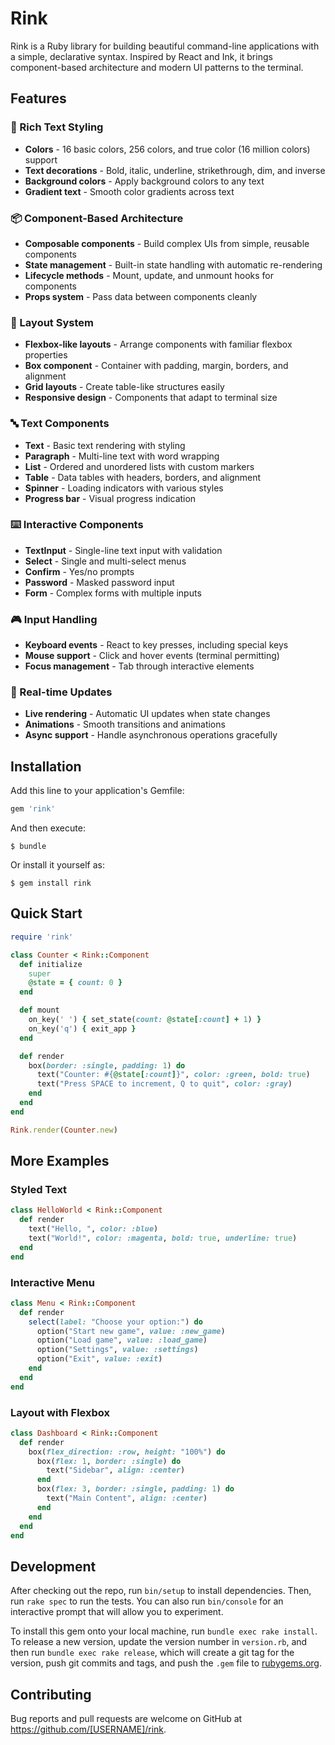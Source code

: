 # Rink

Rink is a Ruby library for building beautiful command-line applications with a simple, declarative syntax. Inspired by React and Ink, it brings component-based architecture and modern UI patterns to the terminal.

## Features

### 🎨 Rich Text Styling
- **Colors** - 16 basic colors, 256 colors, and true color (16 million colors) support
- **Text decorations** - Bold, italic, underline, strikethrough, dim, and inverse
- **Background colors** - Apply background colors to any text
- **Gradient text** - Smooth color gradients across text

### 📦 Component-Based Architecture
- **Composable components** - Build complex UIs from simple, reusable components
- **State management** - Built-in state handling with automatic re-rendering
- **Lifecycle methods** - Mount, update, and unmount hooks for components
- **Props system** - Pass data between components cleanly

### 🎯 Layout System
- **Flexbox-like layouts** - Arrange components with familiar flexbox properties
- **Box component** - Container with padding, margin, borders, and alignment
- **Grid layouts** - Create table-like structures easily
- **Responsive design** - Components that adapt to terminal size

### 🔤 Text Components
- **Text** - Basic text rendering with styling
- **Paragraph** - Multi-line text with word wrapping
- **List** - Ordered and unordered lists with custom markers
- **Table** - Data tables with headers, borders, and alignment
- **Spinner** - Loading indicators with various styles
- **Progress bar** - Visual progress indication

### ⌨️ Interactive Components
- **TextInput** - Single-line text input with validation
- **Select** - Single and multi-select menus
- **Confirm** - Yes/no prompts
- **Password** - Masked password input
- **Form** - Complex forms with multiple inputs

### 🎮 Input Handling
- **Keyboard events** - React to key presses, including special keys
- **Mouse support** - Click and hover events (terminal permitting)
- **Focus management** - Tab through interactive elements

### 🔄 Real-time Updates
- **Live rendering** - Automatic UI updates when state changes
- **Animations** - Smooth transitions and animations
- **Async support** - Handle asynchronous operations gracefully

## Installation

Add this line to your application's Gemfile:

```ruby
gem 'rink'
```

And then execute:

    $ bundle

Or install it yourself as:

    $ gem install rink

## Quick Start

```ruby
require 'rink'

class Counter < Rink::Component
  def initialize
    super
    @state = { count: 0 }
  end

  def mount
    on_key(' ') { set_state(count: @state[:count] + 1) }
    on_key('q') { exit_app }
  end

  def render
    box(border: :single, padding: 1) do
      text("Counter: #{@state[:count]}", color: :green, bold: true)
      text("Press SPACE to increment, Q to quit", color: :gray)
    end
  end
end

Rink.render(Counter.new)
```

## More Examples

### Styled Text
```ruby
class HelloWorld < Rink::Component
  def render
    text("Hello, ", color: :blue)
    text("World!", color: :magenta, bold: true, underline: true)
  end
end
```

### Interactive Menu
```ruby
class Menu < Rink::Component
  def render
    select(label: "Choose your option:") do
      option("Start new game", value: :new_game)
      option("Load game", value: :load_game)
      option("Settings", value: :settings)
      option("Exit", value: :exit)
    end
  end
end
```

### Layout with Flexbox
```ruby
class Dashboard < Rink::Component
  def render
    box(flex_direction: :row, height: "100%") do
      box(flex: 1, border: :single) do
        text("Sidebar", align: :center)
      end
      box(flex: 3, border: :single, padding: 1) do
        text("Main Content", align: :center)
      end
    end
  end
end
```

## Development

After checking out the repo, run `bin/setup` to install dependencies. Then, run `rake spec` to run the tests. You can also run `bin/console` for an interactive prompt that will allow you to experiment.

To install this gem onto your local machine, run `bundle exec rake install`. To release a new version, update the version number in `version.rb`, and then run `bundle exec rake release`, which will create a git tag for the version, push git commits and tags, and push the `.gem` file to [rubygems.org](https://rubygems.org).

## Contributing

Bug reports and pull requests are welcome on GitHub at https://github.com/[USERNAME]/rink.
